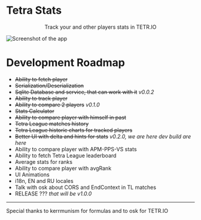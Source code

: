 # Tetra Stats

<center>Track your and other players stats in TETR.IO</center>

![Screenshot of the app](https://imgur.com/GGL0fux.png)

# Development Roadmap
- ~~Ability to fetch player~~
- ~~Serialization/Deserialization~~
- ~~Sqlite Database and service, that can work with it~~ *v0.0.2*
- ~~Ability to track player~~
- ~~Ability to compare 2 players~~ *v0.1.0*
- ~~Stats Calculator~~
- ~~Ability to compare player with himself in past~~
- ~~Tetra League matches history~~
- ~~Tetra League historic charts for tracked players~~ 
- ~~Better UI with delta and hints for stats~~ *v0.2.0, we are here* *dev build are here*
- Ability to compare player with APM-PPS-VS stats
- Ability to fetch Tetra League leaderboard
- Average stats for ranks
- Ability to compare player with avgRank
- UI Animations
- i18n, EN and RU locales
- Talk with osk about CORS and EndContext in TL matches
- RELEASE ??? *that will be v1.0.0*

---

Special thanks to kerrmunism for formulas
and to osk for TETR.IO